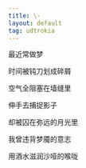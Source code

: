 ```yaml
---
title: \-
layout: default
tag: udtrokia
---
```


最近常做梦

时间被钝刀划成碎屑

空气全阻塞在墙缝里

伸手去捕捉影子

却被囚在弥远的月光里

我曾违背梦魇的意志

用酒水滋润沙哑的喉咙
